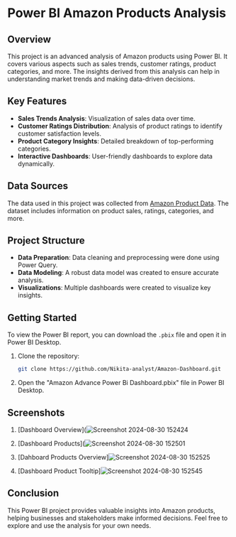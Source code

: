 # Power BI Amazon Products Analysis

## Overview
This project is an advanced analysis of Amazon products using Power BI. It covers various aspects such as sales trends, customer ratings, product categories, and more. The insights derived from this analysis can help in understanding market trends and making data-driven decisions.

## Key Features
- **Sales Trends Analysis**: Visualization of sales data over time.
- **Customer Ratings Distribution**: Analysis of product ratings to identify customer satisfaction levels.
- **Product Category Insights**: Detailed breakdown of top-performing categories.
- **Interactive Dashboards**: User-friendly dashboards to explore data dynamically.

## Data Sources
The data used in this project was collected from [Amazon Product Data](#). The dataset includes information on product sales, ratings, categories, and more.

## Project Structure
- **Data Preparation**: Data cleaning and preprocessing were done using Power Query.
- **Data Modeling**: A robust data model was created to ensure accurate analysis.
- **Visualizations**: Multiple dashboards were created to visualize key insights.

## Getting Started
To view the Power BI report, you can download the `.pbix` file and open it in Power BI Desktop.

1. Clone the repository:
    ```bash
    git clone https://github.com/Nikita-analyst/Amazon-Dashboard.git
    ```
2. Open the "Amazon Advance Power Bi Dashboard.pbix"  file in Power BI Desktop.

## Screenshots
1. [Dashboard Overview](![Screenshot 2024-08-30 152424](https://github.com/user-attachments/assets/e0e99bca-fa20-4e5f-9aa3-b0a80b9b02c1)
   
2. [Dashboard Products](![Screenshot 2024-08-30 152501](https://github.com/user-attachments/assets/05ca0528-2a8e-4304-b6bc-c6391b188b4b)
   
3. [Dahboard Products Overview]![Screenshot 2024-08-30 152525](https://github.com/user-attachments/assets/4fed2449-25b4-46a6-aae3-f51c5802993b)
   
4. [Dashboard Product Tooltip]![Screenshot 2024-08-30 152545](https://github.com/user-attachments/assets/9990f2fa-8d40-44c1-9530-22f8066c5854)


## Conclusion
This Power BI project provides valuable insights into Amazon products, helping businesses and stakeholders make informed decisions. Feel free to explore and use the analysis for your own needs.

